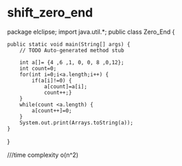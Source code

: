 # shift_zero_end

package elclipse;
import java.util.*;
public class Zero_End {

	public static void main(String[] args) {
		// TODO Auto-generated method stub

		int a[]= {4 ,6 ,1, 0, 0, 8 ,0,12};
		int count=0;
		for(int i=0;i<a.length;i++) {
			if(a[i]!=0) {
				a[count]=a[i];
				count++;}
		}
		while(count <a.length) {
			a[count++]=0;
		}
		System.out.print(Arrays.toString(a));
	}

}

///time complexity o(n^2)
